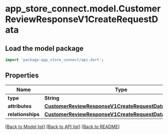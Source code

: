 # app_store_connect.model.CustomerReviewResponseV1CreateRequestData

## Load the model package
```dart
import 'package:app_store_connect/api.dart';
```

## Properties
Name | Type | Description | Notes
------------ | ------------- | ------------- | -------------
**type** | **String** |  | 
**attributes** | [**CustomerReviewResponseV1CreateRequestDataAttributes**](CustomerReviewResponseV1CreateRequestDataAttributes.md) |  | 
**relationships** | [**CustomerReviewResponseV1CreateRequestDataRelationships**](CustomerReviewResponseV1CreateRequestDataRelationships.md) |  | 

[[Back to Model list]](../README.md#documentation-for-models) [[Back to API list]](../README.md#documentation-for-api-endpoints) [[Back to README]](../README.md)



